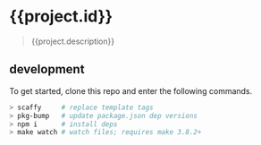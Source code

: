 # {{project.id}}
> {{project.description}}

## development
To get started, clone this repo and enter the following commands.
```sh
> scaffy     # replace template tags
> pkg-bump   # update package.json dep versions
> npm i      # install deps
> make watch # watch files; requires make 3.8.2+
```
